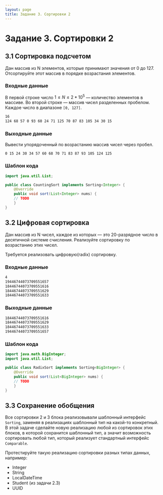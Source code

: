 ```yaml
---
layout: page
title: Задание 3. Сортировки 2
---
```


# Задание 3. Сортировки 2

## 3.1 Сортировка подсчетом

Дан массив из N элементов, которые принимают значения от 0 до 127. Отсортируйте этот массив в порядке возрастания элементов.

### Входные данные

В первой строке число $1 \le N \le 2*10^5$ — количество элементов в массиве.
Во второй строке — массив чисел разделенных пробелом. Каждое число в диапазоне `[0, 127]`.

```txt
16
124 68 57 0 93 60 24 71 125 70 87 83 105 34 30 15
```

### Выходные данные

Вывести упорядоченный по возрастанию массив чисел через пробел.

```txt
0 15 24 30 34 57 60 68 70 71 83 87 93 105 124 125
```

### Шаблон кода

```java
import java.util.List;

public class CountingSort implements Sorting<Integer> {
    @Override
    public void sort(List<Integer> nums) {
	// TODO
    }
}
```

## 3.2 Цифровая сортировка

Дан массив из N чисел, каждое из которых — это 20-разрядное число в десятичной системе счисления. Реализуйте сортировку по возрастанию этих чисел.

Требуется реализовать цифровую(radix) сортировку.

### Входные данные

```txt
4
19446744073709551657
18446744073709551616
18446744073709551629
18446744073709551633
```

### Выходные данные

```txt
18446744073709551616
18446744073709551629
18446744073709551633
19446744073709551657
```

### Шаблон кода

```java
import java.math.BigInteger;
import java.util.List;

public class RadixSort implements Sorting<BigInteger> {
    @Override
    public void sort(List<BigInteger> nums) {
	// TODO
    }
}
```

## 3.3 Сохранение обобщения

Все сортировки 2 и 3 блока реализовывали шаблонный интерфейс `Sorting`, заменяя в реализациях шаблонный тип на какой-то конкретный. В этой задаче сделайте новую реализацию любой из сортировок этих блоков, в которой сохранится шаблонный тип, а значит возможность сортировать любой тип, который реализует стандартный интерфейс `Comparable`.

Протестируйте такую реализацию сортировки разных типах данных, например:
- Integer
- String
- LocalDateTime
- Student (из задачи 2.3)
- UUID

